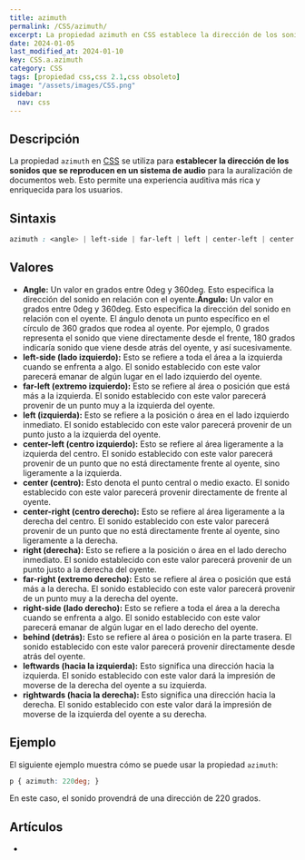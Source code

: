 ```yaml
---
title: azimuth
permalink: /CSS/azimuth/
excerpt: La propiedad azimuth en CSS establece la dirección de los sonidos en documentos web, mejorando la experiencia auditiva del usuario. Permite definir la dirección del sonido en relación al oyente.
date: 2024-01-05
last_modified_at: 2024-01-10
key: CSS.a.azimuth
category: CSS
tags: [propiedad css,css 2.1,css obsoleto]
image: "/assets/images/CSS.png"
sidebar:
  nav: css
---
```


## Descripción


La propiedad `azimuth` en [CSS](https://www.manualweb.net/css) se utiliza para **establecer la dirección de los sonidos que se reproducen en un sistema de audio** para la auralización de documentos web. Esto permite una experiencia auditiva más rica y enriquecida para los usuarios.


## Sintaxis


```css
azimuth : <angle> | left-side | far-left | left | center-left | center | center-right | right | far-right | right-side  | behind ] | leftwards | rightwards
```


## Valores

- **Angle:** Un valor en grados entre 0deg y 360deg. Esto especifica la dirección del sonido en relación con el oyente.**Ángulo:** Un valor en grados entre 0deg y 360deg. Esto especifica la dirección del sonido en relación con el oyente. El ángulo denota un punto específico en el círculo de 360 grados que rodea al oyente. Por ejemplo, 0 grados representa el sonido que viene directamente desde el frente, 180 grados indicaría sonido que viene desde atrás del oyente, y así sucesivamente.
- **left-side (lado izquierdo):** Esto se refiere a toda el área a la izquierda cuando se enfrenta a algo. El sonido establecido con este valor parecerá emanar de algún lugar en el lado izquierdo del oyente.
- **far-left (extremo izquierdo):** Esto se refiere al área o posición que está más a la izquierda. El sonido establecido con este valor parecerá provenir de un punto muy a la izquierda del oyente.
- **left (izquierda):** Esto se refiere a la posición o área en el lado izquierdo inmediato. El sonido establecido con este valor parecerá provenir de un punto justo a la izquierda del oyente.
- **center-left (centro izquierdo):** Esto se refiere al área ligeramente a la izquierda del centro. El sonido establecido con este valor parecerá provenir de un punto que no está directamente frente al oyente, sino ligeramente a la izquierda.
- **center (centro):** Esto denota el punto central o medio exacto. El sonido establecido con este valor parecerá provenir directamente de frente al oyente.
- **center-right (centro derecho):** Esto se refiere al área ligeramente a la derecha del centro. El sonido establecido con este valor parecerá provenir de un punto que no está directamente frente al oyente, sino ligeramente a la derecha.
- **right (derecha):** Esto se refiere a la posición o área en el lado derecho inmediato. El sonido establecido con este valor parecerá provenir de un punto justo a la derecha del oyente.
- **far-right (extremo derecho):** Esto se refiere al área o posición que está más a la derecha. El sonido establecido con este valor parecerá provenir de un punto muy a la derecha del oyente.
- **right-side (lado derecho):** Esto se refiere a toda el área a la derecha cuando se enfrenta a algo. El sonido establecido con este valor parecerá emanar de algún lugar en el lado derecho del oyente.
- **behind (detrás):** Esto se refiere al área o posición en la parte trasera. El sonido establecido con este valor parecerá provenir directamente desde atrás del oyente.
- **leftwards (hacia la izquierda):** Esto significa una dirección hacia la izquierda. El sonido establecido con este valor dará la impresión de moverse de la derecha del oyente a su izquierda.
- **rightwards (hacia la derecha):** Esto significa una dirección hacia la derecha. El sonido establecido con este valor dará la impresión de moverse de la izquierda del oyente a su derecha.

## Ejemplo


El siguiente ejemplo muestra cómo se puede usar la propiedad `azimuth`:


```css
p { azimuth: 220deg; }

```


En este caso, el sonido provendrá de una dirección de 220 grados.


## Artículos

- 
